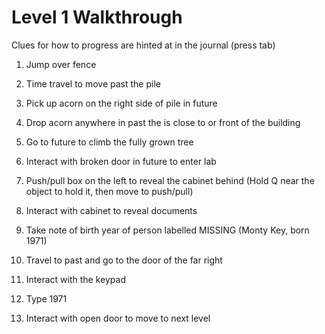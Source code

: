 # Level 1 Walkthrough

Clues for how to progress are hinted at in the journal (press tab)
1. Jump over fence
1. Time travel to move past the pile
1. Pick up acorn on the right side of pile in future
1. Drop acorn anywhere in past the is close to or front of the building 
1. Go to future to climb the fully grown tree
1. Interact with broken door in future to enter lab 
 
1. Push/pull box on the left to reveal the cabinet behind (Hold Q near the object to hold it, then move to push/pull)
1. Interact with cabinet to reveal documents 
1. Take note of birth year of person labelled MISSING (Monty Key, born 1971) 
1. Travel to past and go to the door of the far right 
1. Interact with the keypad 
1. Type 1971 
1. Interact with open door to move to next level
 